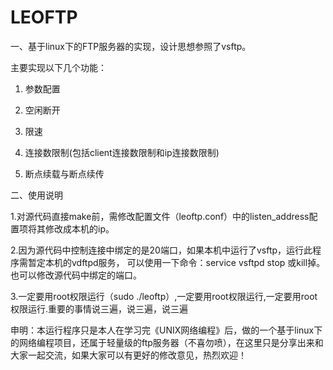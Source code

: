 # LEOFTP

一、基于linux下的FTP服务器的实现，设计思想参照了vsftp。

主要实现以下几个功能：

1.	参数配置

2.	空闲断开

3.	限速

4.	连接数限制(包括client连接数限制和ip连接数限制)

5.	断点续载与断点续传


二、使用说明

1.对源代码直接make前，需修改配置文件（leoftp.conf）中的listen_address配置项将其修改成本机的ip。

2.因为源代码中控制连接中绑定的是20端口，如果本机中运行了vsftp，运行此程序需暂定本机的vdftpd服务，
可以使用一下命令：service vsftpd stop 或kill掉。也可以修改源代码中绑定的端口。

3.一定要用root权限运行（sudo ./leoftp）,一定要用root权限运行,一定要用root权限运行.重要的事情说三遍，说三遍，说三遍

申明：本运行程序只是本人在学习完《UNIX网络编程》后，做的一个基于linux下的网络编程项目，还属于轻量级的ftp服务器（不喜勿喷），在这里只是分享出来和大家一起交流，如果大家可以有更好的修改意见，热烈欢迎！

